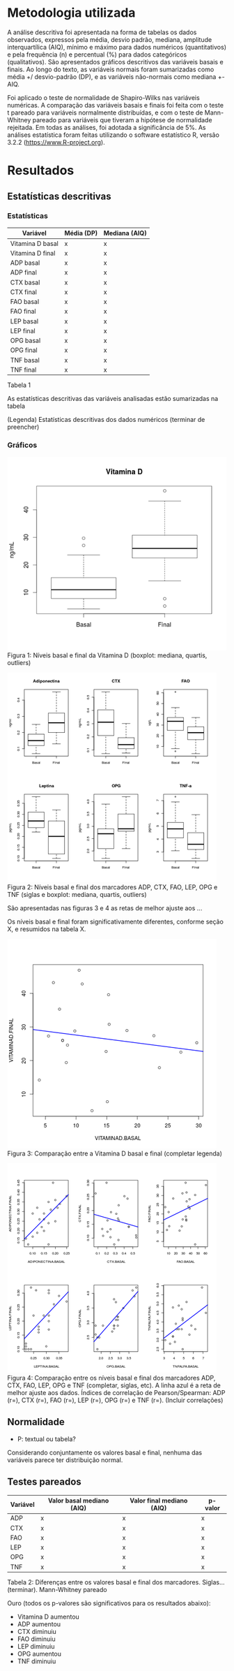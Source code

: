 # Metodologia utilizada

A análise descritiva foi apresentada na forma de tabelas os dados observados, expressos pela média, desvio padrão, mediana, amplitude interquartílica (AIQ), mínimo e máximo para dados numéricos (quantitativos) e pela frequência (n) e percentual (\%) para dados categóricos (qualitativos). São apresentados gráficos descritivos das variáveis basais e finais. Ao longo do texto, as variáveis normais foram sumarizadas como média +/ desvio-padrão (DP), e as variáveis não-normais como mediana +- AIQ.

Foi aplicado o teste de normalidade de Shapiro-Wilks nas variáveis numéricas. A comparação das variáveis basais e finais foi feita com o teste t pareado para variáveis normalmente distribuídas,  e com o teste de Mann-Whitney pareado para variáveis que tiveram a hipótese de normalidade rejeitada. Em todas as análises, foi adotada a  significância de 5%. As análises estatística foram feitas utilizando o software estatístico R, versão 3.2.2 (https://www.R-project.org).

# Resultados

## Estatísticas descritivas

### Estatísticas

Variável | Média (DP) | Mediana (AIQ)
--| -- | -- 
Vitamina D basal | x | x
Vitamina D final | x | x
ADP basal | x | x
ADP final | x | x
CTX basal | x | x
CTX final | x | x
FAO basal | x | x
FAO final | x | x
LEP basal | x | x
LEP final | x | x
OPG basal | x | x
OPG final | x | x
TNF basal | x | x
TNF final | x | x


Tabela 1

As estatísticas descritivas das variáveis analisadas estão sumarizadas na tabela

(Legenda) Estatísticas descritivas dos dados numéricos (terminar de preencher)

### Gráficos

![Boxplots da Vitamina D](../figuras/boxplots-vitaminad.png)
Figura 1: Níveis basal e final da Vitamina D (boxplot: mediana, quartis, outliers)

![Boxplots dos marcadores](../figuras/boxplots-marcadores.png)
Figura 2: Níveis basal e final dos marcadores ADP, CTX, FAO, LEP, OPG e TNF (siglas e boxplot: mediana, quartis, outliers)

São apresentadas nas figuras 3 e 4 as retas de melhor ajuste aos ...

Os níveis basal e final foram significativamente diferentes, conforme seção X, e resumidos na tabela X.

![Scatterplot Vitamina D](../figuras/vitd-scatter.png)
Figura 3: Comparação entre a Vitamina D basal e final (completar legenda)

![Scatterplot marcadores](../figuras/scatterplots.png)
Figura 4: Comparação entre os níveis basal e final dos marcadores ADP, CTX, FAO, LEP, OPG e TNF (completar, siglas, etc). A linha azul é a reta de melhor ajuste aos dados. Índices de correlação de Pearson/Spearman: ADP (r=), CTX (r=), FAO (r=), LEP (r=), OPG (r=) e TNF (r=). (Incluir correlações)

## Normalidade

- P: textual ou tabela?

Considerando conjuntamente os valores basal e final, nenhuma das variáveis parece ter distribuição normal.


## Testes pareados

Variável | Valor basal mediano (AIQ)  | Valor final mediano (AIQ)  | p-valor
--- | --- | --- | ---
ADP |x | x |x
CTX |x |x |x
FAO |x |x |x
LEP |x |x |x
OPG |x |x |x
TNF |x |x |x

Tabela 2: Diferenças entre os valores basal e final dos marcadores. Siglas... (terminar). Mann-Whitney pareado

Ouro (todos os p-valores são significativos para os resultados abaixo):


- Vitamina D aumentou
- ADP aumentou
- CTX diminuiu
- FAO diminuiu
- LEP diminuiu
- OPG aumentou
- TNF diminuiu

